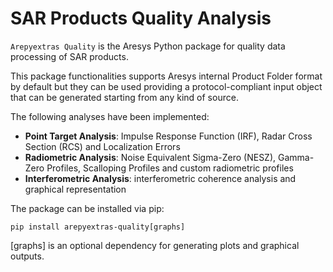# SAR Products Quality Analysis

`Arepyextras Quality` is the Aresys Python package for quality data processing of SAR products.

This package functionalities supports Aresys internal Product Folder format by default but they can be used providing
a protocol-compliant input object that can be generated starting from any kind of source.

The following analyses have been implemented:

- **Point Target Analysis**: Impulse Response Function (IRF), Radar Cross Section (RCS) and Localization Errors
- **Radiometric Analysis**: Noise Equivalent Sigma-Zero (NESZ), Gamma-Zero Profiles, Scalloping Profiles and custom radiometric profiles
- **Interferometric Analysis**: interferometric coherence analysis and graphical representation

The package can be installed via pip:

```shell
pip install arepyextras-quality[graphs]
```

[graphs] is an optional dependency for generating plots and graphical outputs.
